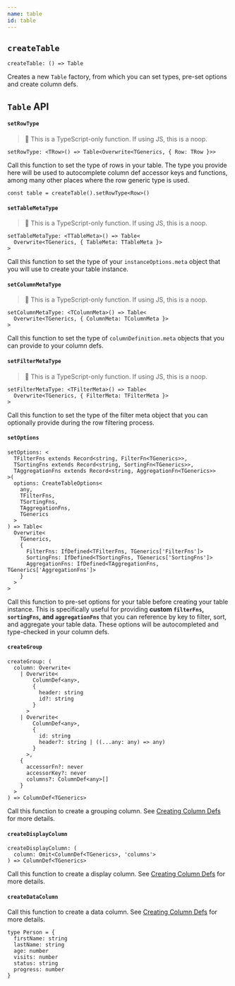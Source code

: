 ```yaml
---
name: table
id: table
---
```


## `createTable`

```tsx
createTable: () => Table
```

Creates a new `Table` factory, from which you can set types, pre-set options and create column defs.

## `Table` API

#### `setRowType`

> 🦺 This is a TypeScript-only function. If using JS, this is a noop.

```tsx
setRowType: <TRow>() => Table<Overwrite<TGenerics, { Row: TRow }>>
```

Call this function to set the type of rows in your table. The type you provide here will be used to autocomplete column def accessor keys and functions, among many other places where the row generic type is used.

```tsx
const table = createTable().setRowType<Row>()
```

#### `setTableMetaType`

> 🦺 This is a TypeScript-only function. If using JS, this is a noop.

```tsx
setTableMetaType: <TTableMeta>() => Table<
  Overwrite<TGenerics, { TableMeta: TTableMeta }>
>
```

Call this function to set the type of your `instanceOptions.meta` object that you will use to create your table instance.

#### `setColumnMetaType`

> 🦺 This is a TypeScript-only function. If using JS, this is a noop.

```tsx
setColumnMetaType: <TColumnMeta>() => Table<
  Overwrite<TGenerics, { ColumnMeta: TColumnMeta }>
>
```

Call this function to set the type of `columnDefinition.meta` objects that you can provide to your column defs.

#### `setFilterMetaType`

> 🦺 This is a TypeScript-only function. If using JS, this is a noop.

```tsx
setFilterMetaType: <TFilterMeta>() => Table<
  Overwrite<TGenerics, { FilterMeta: TFilterMeta }>
>
```

Call this function to set the type of the filter meta object that you can optionally provide during the row filtering process.

#### `setOptions`

```tsx
setOptions: <
  TFilterFns extends Record<string, FilterFn<TGenerics>>,
  TSortingFns extends Record<string, SortingFn<TGenerics>>,
  TAggregationFns extends Record<string, AggregationFn<TGenerics>>
>(
  options: CreateTableOptions<
    any,
    TFilterFns,
    TSortingFns,
    TAggregationFns,
    TGenerics
  >
) => Table<
  Overwrite<
    TGenerics,
    {
      FilterFns: IfDefined<TFilterFns, TGenerics['FilterFns']>
      SortingFns: IfDefined<TSortingFns, TGenerics['SortingFns']>
      AggregationFns: IfDefined<TAggregationFns, TGenerics['AggregationFns']>
    }
  >
>
```

Call this function to pre-set options for your table before creating your table instance. This is specifically useful for providing **custom `filterFns`, `sortingFns`, and `aggregationFns`** that you can reference by key to filter, sort, and aggregate your table data. These options will be autocompleted and type-checked in your column defs.

#### `createGroup`

```tsx
createGroup: (
  column: Overwrite<
    | Overwrite<
        ColumnDef<any>,
        {
          header: string
          id?: string
        }
      >
    | Overwrite<
        ColumnDef<any>,
        {
          id: string
          header?: string | ((...any: any) => any)
        }
      >,
    {
      accessorFn?: never
      accessorKey?: never
      columns?: ColumnDef<any>[]
    }
  >
) => ColumnDef<TGenerics>
```

Call this function to create a grouping column. See [Creating Column Defs](../03-columns.md) for more details.

#### `createDisplayColumn`

```tsx
createDisplayColumn: (
  column: Omit<ColumnDef<TGenerics>, 'columns'>
) => ColumnDef<TGenerics>
```

Call this function to create a display column. See [Creating Column Defs](../03-columns.md) for more details.

#### `createDataColumn`

Call this function to create a data column. See [Creating Column Defs](../03-columns.md) for more details.

```tsx
type Person = {
  firstName: string
  lastName: string
  age: number
  visits: number
  status: string
  progress: number
}
```
